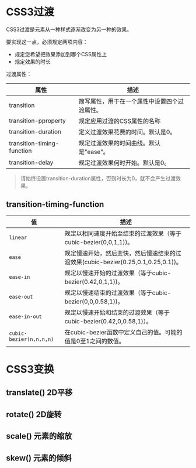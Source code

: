 # CSS3过渡 #
CSS3过渡是元素从一种样式逐渐改变为另一种的效果。

要实现这一点，必须规定两项内容：

- 规定您希望把效果添加到哪个CSS属性上
- 规定效果的时长

过渡属性：

|属性|描述|
|-|-|
|transition|简写属性，用于在一个属性中设置四个过渡属性。|
|transition-pproperty|规定应用过渡的CSS属性的名称|
|transition-duration|定义过渡效果花费的时间。默认是0。|
|transition-timing-function|规定过渡效果的时间曲线。默认是"ease"。|
|transition-delay|规定过渡效果何时开始。默认是0。|

> 请始终设置transition-duration属性，否则时长为0，就不会产生过渡效果。

## transition-timing-function ##
|值|描述|
|-|-|
|`linear`|规定以相同速度开始至结束的过渡效果（等于cubic-bezier(0,0,1,1))。|
|`ease`|规定慢速开始，然后变快，然后慢速结束的过渡效果(cubic-bezier(0.25,0.1,0.25,0.1))。|
|`ease-in`|规定以慢速开始的过渡效果（等于cubic-bezier(0.42,0,1,1))。|
|`ease-out`|规定以慢速结束的过渡效果（等于cubic-bezier(0,0,0.58,1))。|
|`ease-in-out`|规定以慢速开始和结束的过渡效果（等于cubic-bezier(0.42,0,0.58,1)）。|
|`cubic-bezier(n,n,n,n)`|在cubic-bezier函数中定义自己的值。可能的值是0至1之间的数值。|

# CSS3变换 #
## translate() 2D平移 ##
## rotate() 2D旋转 ##
## scale() 元素的缩放 ##
## skew() 元素的倾斜 ##